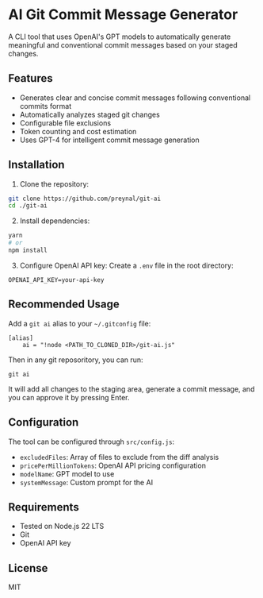 # AI Git Commit Message Generator

A CLI tool that uses OpenAI's GPT models to automatically generate meaningful and conventional commit messages based on your staged changes.

## Features

- Generates clear and concise commit messages following conventional commits format
- Automatically analyzes staged git changes
- Configurable file exclusions
- Token counting and cost estimation
- Uses GPT-4 for intelligent commit message generation

## Installation

1. Clone the repository:
```bash
git clone https://github.com/preynal/git-ai
cd ./git-ai
```

2. Install dependencies:
```bash
yarn
# or
npm install
```

3. Configure OpenAI API key:
Create a `.env` file in the root directory:
```
OPENAI_API_KEY=your-api-key
```

## Recommended Usage

Add a `git ai` alias to your `~/.gitconfig` file:

``` file=.gitconfig
[alias]
	ai = "!node <PATH_TO_CLONED_DIR>/git-ai.js"
```

Then in any git reposoritory, you can run:
```
git ai
```

It will add all changes to the staging area, generate a commit message, and you can approve it by pressing Enter.

## Configuration

The tool can be configured through `src/config.js`:

- `excludedFiles`: Array of files to exclude from the diff analysis
- `pricePerMillionTokens`: OpenAI API pricing configuration
- `modelName`: GPT model to use
- `systemMessage`: Custom prompt for the AI

## Requirements

- Tested on Node.js 22 LTS
- Git
- OpenAI API key

## License

MIT
